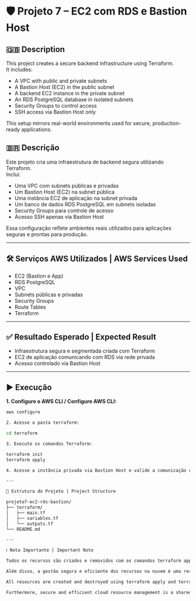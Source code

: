 # 🛡️ Projeto 7 – EC2 com RDS e Bastion Host

## 🇬🇧 Description  
This project creates a secure backend infrastructure using Terraform.  
It includes:  
- A VPC with public and private subnets  
- A Bastion Host (EC2) in the public subnet  
- A backend EC2 instance in the private subnet  
- An RDS PostgreSQL database in isolated subnets  
- Security Groups to control access  
- SSH access via Bastion Host only

This setup mirrors real-world environments used for secure, production-ready applications.

## 🇧🇷 Descrição  
Este projeto cria uma infraestrutura de backend segura utilizando Terraform.  
Inclui:  
- Uma VPC com subnets públicas e privadas  
- Um Bastion Host (EC2) na subnet pública  
- Uma instância EC2 de aplicação na subnet privada  
- Um banco de dados RDS PostgreSQL em subnets isoladas  
- Security Groups para controle de acesso  
- Acesso SSH apenas via Bastion Host

Essa configuração reflete ambientes reais utilizados para aplicações seguras e prontas para produção.

---

## 🛠️ Serviços AWS Utilizados | AWS Services Used  
- EC2 (Bastion e App)  
- RDS PostgreSQL  
- VPC  
- Subnets públicas e privadas  
- Security Groups  
- Route Tables  
- Terraform

---

## ✅ Resultado Esperado | Expected Result  
- Infraestrutura segura e segmentada criada com Terraform  
- EC2 de aplicação comunicando com RDS via rede privada  
- Acesso controlado via Bastion Host

---

## ▶️ Execução

**1. Configure o AWS CLI / Configure AWS CLI:**  
```bash
aws configure

2. Acesse a pasta terraform:

cd terraform

3. Execute os comandos Terraform:

terraform init  
terraform apply

4. Acesse a instância privada via Bastion Host e valide a comunicação com o banco.

---

📁 Estrutura do Projeto | Project Structure

projeto7-ec2-rds-bastion/
├── terraform/
│   ├── main.tf
│   ├── variables.tf
│   └── outputs.tf
└── README.md

---

ℹ️ Nota Importante | Important Note

Todos os recursos são criados e removidos com os comandos terraform apply e terraform destroy, garantindo controle de custos e respeito aos limites do Free Tier da AWS.

Além disso, a gestão segura e eficiente dos recursos na nuvem é uma responsabilidade compartilhada com a AWS, cabendo ao usuário configurar, monitorar e manter suas aplicações com boas práticas.

All resources are created and destroyed using terraform apply and terraform destroy, ensuring cost control and adherence to AWS Free Tier limits.

Furthermore, secure and efficient cloud resource management is a shared responsibility with AWS, users are responsible for configuring, monitoring, and maintaining their workloads using best practices.
